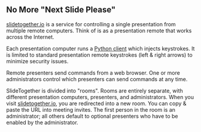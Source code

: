 ## No More "Next Slide Please"

[slidetogether.io](https://slidetogether.io/) is a service for controlling a single presentation from multiple remote computers. Think of is as a presentation remote that works across the Internet.

Each presentation computer runs a [Python client](present/present.py) which injects keystrokes. It is limited to standard presentation remote keystrokes (left & right arrows) to minimize security issues.

Remote presenters send commands from a web browser. One or more administrators control which presenters can send commands at any time.

SlideTogether is divided into "rooms". Rooms are entirely separate, with different presentation computers, presenters, and administrators. When you visit [slidetogether.io](https://slidetogether.io/), you are redirected into a new room. You can copy & paste the URL into meeting invites. The first person in the room is an administrator; all others default to optional presenters who have to be enabled by the administrator.
